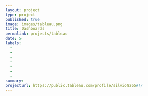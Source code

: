 ```yaml
---
layout: project
type: project
published: true
image: images/tableau.png
title: Dashboards
permalink: projects/tableau
date: 5
labels:
  -  
  - 
  - 
  - 
  - 
  - 
  - 
summary: 
projecturl: https://public.tableau.com/profile/silvio8265#!/
---
```

